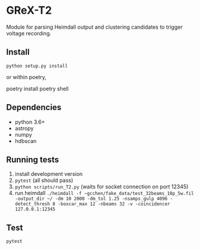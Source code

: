 # GReX-T2

Module for parsing Heimdall output and clustering candidates to trigger voltage recording.

## Install

`python setup.py install`

or within poetry,

poetry install 
poetry shell

## Dependencies
- python 3.6+
- astropy
- numpy
- hdbscan

## Running tests

1. install development version
2. `pytest` (all should pass)
3. `python scripts/run_T2.py` (waits for socket connection on port 12345)
4. run heimdall
`./heimdall -f ~gcchen/fake_data/test_32beams_10p_5w.fil -output_dir ~/ -dm 10 2000 -dm_tol 1.25 -nsamps_gulp 4096 -detect_thresh 8 -boxcar_max 12 -nbeams 32 -v -coincidencer 127.0.0.1:12345`

## Test
`pytest`
